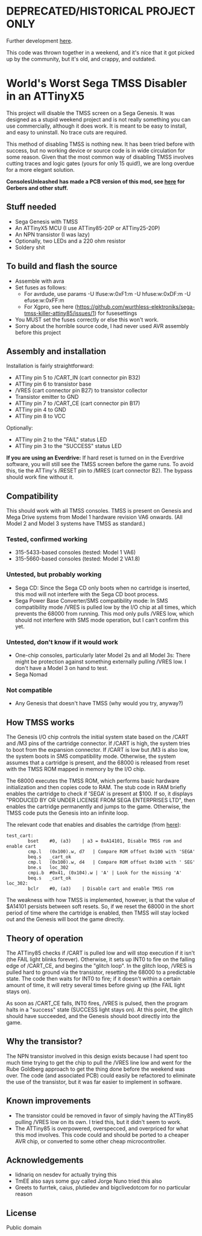 # DEPRECATED/HISTORICAL PROJECT ONLY

Further development [here](https://github.com/villahed94/sega-tmss-killer-attiny85-avrc).

This code was thrown together in a weekend, and it's nice that it got picked up by the community, but it's old, and crappy, and outdated.

# World's Worst Sega TMSS Disabler in an ATTinyX5

This project will disable the TMSS screen on a Sega Genesis. It was designed as a stupid weekend project and is not really something you can use commercially, although it does work. It is meant to be easy to install, and easy to uninstall. No trace cuts are required.

This method of disabling TMSS is nothing new. It has been tried before with success, but no working device or source code is in wide circulation for some reason. Given that the most common way of disabling TMSS involves cutting traces and logic gates (yours for only 15 quid!), we are long overdue for a more elegant solution.

**ConsolesUnleashed has made a PCB version of this mod, see [here](https://github.com/consolesunleashed/sega-mega-drive-tmss-disable) for Gerbers and other stuff.**

## Stuff needed

* Sega Genesis with TMSS
* An ATTinyX5 MCU (I use ATTiny85-20P or ATTiny25-20P)
* An NPN transistor (I was lazy)
* Optionally, two LEDs and a 220 ohm resistor
* Soldery shit

## To build and flash the source

* Assemble with avra
* Set fuses as follows:
  * For avrdude, use params -U lfuse:w:0xF1:m -U hfuse:w:0xDF:m -U efuse:w:0xFF:m
  * For Xgpro, see here (https://github.com/wurthless-elektroniks/sega-tmss-killer-attiny85/issues/1) for fusesettings 
* You MUST set the fuses correctly or else this won't work.
* Sorry about the horrible source code, I had never used AVR assembly before this project

## Assembly and installation

Installation is fairly straightforward:

* ATTiny pin 5 to /CART_IN (cart connector pin B32)
* ATTiny pin 6 to transistor base
* /VRES (cart connector pin B27) to transistor collector
* Transistor emitter to GND
* ATTiny pin 7 to /CART_CE (cart connector pin B17)
* ATTiny pin 4 to GND
* ATTiny pin 8 to VCC

Optionally:
* ATTiny pin 2 to the "FAIL" status LED
* ATTiny pin 3 to the "SUCCESS" status LED

**If you are using an Everdrive:** If hard reset is turned on in the Everdrive software, you will still see the TMSS screen before the game runs.
To avoid this, tie the ATTiny's /RESET pin to /MRES (cart connector B2). The bypass should work fine without it.

## Compatibility

This should work with all TMSS consoles. TMSS is present on Genesis and Mega Drive systems from Model 1 hardware revision VA6 onwards. (All Model 2 and Model 3 systems have TMSS as standard.)

### Tested, confirmed working

* 315-5433-based consoles (tested: Model 1 VA6)
* 315-5660-based consoles (tested: Model 2 VA1.8)

### Untested, but probably working

* Sega CD: Since the Sega CD only boots when no cartridge is inserted, this mod will not interfere with the Sega CD boot process.
* Sega Power Base Converter/SMS compatibility mode: In SMS compatibility mode /VRES is pulled low by the I/O chip at all times, which prevents the 68000 from running. This mod only pulls /VRES low, which should not interfere with SMS mode operation, but I can't confirm this yet.

### Untested, don't know if it would work

* One-chip consoles, particularly later Model 2s and all Model 3s: There might be protection against something externally pulling /VRES low. I don't have a Model 3 on hand to test.
* Sega Nomad

### Not compatible

* Any Genesis that doesn't have TMSS (why would you try, anyway?)

## How TMSS works

The Genesis I/O chip controls the initial system state based on the /CART and /M3 pins of the cartridge connector. If /CART is high, the system tries to boot from the expansion connector. If /CART is low but /M3 is also low, the system boots in SMS compatibility mode. Otherwise, the system assumes that a cartridge is present, and the 68000 is released from reset with the TMSS ROM mapped in memory by the I/O chip.

The 68000 executes the TMSS ROM, which performs basic hardware initialization and then copies code to RAM. The stub code in RAM briefly enables the cartridge to check if 'SEGA' is present at $100. If so, it displays "PRODUCED BY OR UNDER LICENSE FROM SEGA ENTERPRISES LTD", then enables the cartridge permanently and jumps to the game. Otherwise, the TMSS code puts the Genesis into an infinite loop.

The relevant code that enables and disables the cartridge (from [here](https://wiki.megadrive.org/index.php?title=TMSS)):

    test_cart:
    		bset	#0, (a3)	| a3 = 0xA14101, Disable TMSS rom and enable cart
    		cmp.l	(0x100).w, d7	| Compare ROM offset 0x100 with	'SEGA'
    		beq.s	_cart_ok
    		cmp.l	(0x100).w, d4	| Compare ROM offset 0x100 with	' SEG'
    		bne.s	loc_302
    		cmpi.b	#0x41, (0x104).w | 'A' | Look for the missing 'A'
    		beq.s	_cart_ok
    loc_302:
    		bclr	#0, (a3)	| Disable cart and enable TMSS rom

The weakness with how TMSS is implemented, however, is that the value of $A14101 persists between soft resets. So, if we reset the 68000 in the short period of time where the cartridge is enabled, then  TMSS will stay locked out and the Genesis will boot the game directly.

## Theory of operation

The ATTiny85 checks if /CART is pulled low and will stop execution if it isn't (the FAIL light blinks forever). Otherwise, it sets up INT0 to fire on the falling edge of /CART_CE, and begins the "glitch loop". In the glitch loop, /VRES is pulled hard to ground via the transistor, resetting the 68000 to a predictable state. The code then waits for INT0 to fire; if it doesn't within a certain amount of time, it will retry several times before giving up (the FAIL light stays on).

As soon as /CART_CE falls, INT0 fires, /VRES is pulsed, then the program halts in a "success" state (SUCCESS light stays on). At this point, the glitch should have succeeded, and the Genesis should boot directly into the game.

## Why the transistor?

The NPN transistor involved in this design exists because I had spent too much time trying to get the chip to pull the /VRES line low and went for the Rube Goldberg approach to get the thing done before the weekend was over. The code (and associated PCB) could easily be refactored to eliminate the use of the transistor, but it was far easier to implement in software.

## Known improvements

* The transistor could be removed in favor of simply having the ATTiny85 pulling /VRES low on its own. I tried this, but it didn't seem to work.
* The ATTiny85 is overpowered, overspecced, and overpriced for what this mod involves. This code could and should be ported to a cheaper AVR chip, or converted to some other cheap microcontroller.

## Acknowledgements

* lidnariq on nesdev for actually trying this
* TmEE also says some guy called Jorge Nuno tried this also
* Greets to furrtek, caius, plutiedev and bigclivedotcom for no particular reason

## License

Public domain
